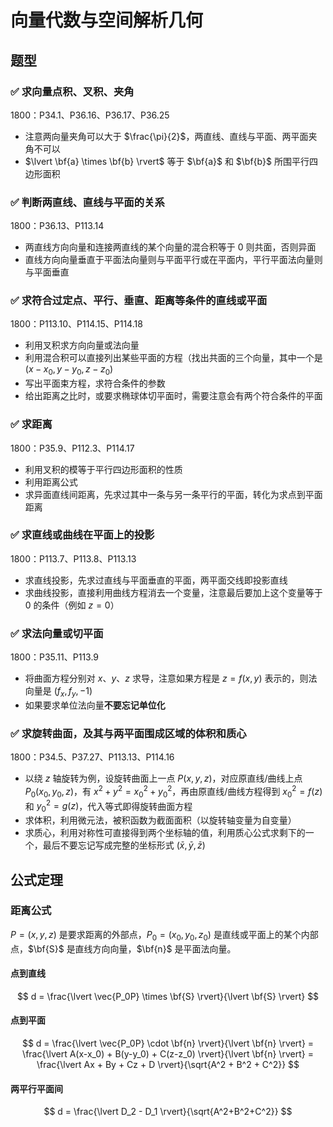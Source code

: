 # 向量代数与空间解析几何

## 题型

### ✅ 求向量点积、叉积、夹角

1800：P34.1、P36.16、P36.17、P36.25

- 注意两向量夹角可以大于 $\frac{\pi}{2}$，两直线、直线与平面、两平面夹角不可以
- $\lvert \bf{a} \times \bf{b} \rvert$ 等于 $\bf{a}$ 和 $\bf{b}$ 所围平行四边形面积

### ✅ 判断两直线、直线与平面的关系

1800：P36.13、P113.14

- 两直线方向向量和连接两直线的某个向量的混合积等于 0 则共面，否则异面
- 直线方向向量垂直于平面法向量则与平面平行或在平面内，平行平面法向量则与平面垂直

### ✅ 求符合过定点、平行、垂直、距离等条件的直线或平面

1800：P113.10、P114.15、P114.18

- 利用叉积求方向向量或法向量
- 利用混合积可以直接列出某些平面的方程（找出共面的三个向量，其中一个是 $(x-x_0, y-y_0, z-z_0)$
- 写出平面束方程，求符合条件的参数
- 给出距离之比时，或要求椭球体切平面时，需要注意会有两个符合条件的平面

### ✅ 求距离

1800：P35.9、P112.3、P114.17

- 利用叉积的模等于平行四边形面积的性质
- 利用距离公式
- 求异面直线间距离，先求过其中一条与另一条平行的平面，转化为求点到平面距离

### ✅ 求直线或曲线在平面上的投影

1800：P113.7、P113.8、P113.13

- 求直线投影，先求过直线与平面垂直的平面，两平面交线即投影直线
- 求曲线投影，直接利用曲线方程消去一个变量，注意最后要加上这个变量等于 0 的条件（例如 $z=0$）

### ✅ 求法向量或切平面

1800：P35.11、P113.9

- 将曲面方程分别对 $x$、$y$、$z$ 求导，注意如果方程是 $z=f(x,y)$ 表示的，则法向量是 $(f_x, f_y, -1)$
- 如果要求单位法向量**不要忘记单位化**

### ✅ 求旋转曲面，及其与两平面围成区域的体积和质心

1800：P34.5、P37.27、P113.13、P114.16

- 以绕 $z$ 轴旋转为例，设旋转曲面上一点 $P(x,y,z)$，对应原直线/曲线上点 $P_0(x_0, y_0, z)$，有 $x^2+y^2=x_0^2+y_0^2$，再由原直线/曲线方程得到 $x_0^2=f(z)$ 和 $y_0^2=g(z)$，代入等式即得旋转曲面方程
- 求体积，利用微元法，被积函数为截面面积（以旋转轴变量为自变量）
- 求质心，利用对称性可直接得到两个坐标轴的值，利用质心公式求剩下的一个，最后不要忘记写成完整的坐标形式 $(\bar{x}, \bar{y}, \bar{z})$

## 公式定理

### 距离公式

$P=(x,y,z)$ 是要求距离的外部点，$P_0=(x_0,y_0,z_0)$ 是直线或平面上的某个内部点，$\bf{S}$ 是直线方向向量，$\bf{n}$ 是平面法向量。

#### 点到直线

$$
d = \frac{\lvert \vec{P_0P} \times \bf{S} \rvert}{\lvert \bf{S} \rvert}
$$

#### 点到平面

$$
d = \frac{\lvert \vec{P_0P} \cdot \bf{n} \rvert}{\lvert \bf{n} \rvert}
= \frac{\lvert A(x-x_0) + B(y-y_0) + C(z-z_0) \rvert}{\lvert \bf{n} \rvert}
= \frac{\lvert Ax + By + Cz + D \rvert}{\sqrt{A^2 + B^2 + C^2}}
$$

#### 两平行平面间

$$
d = \frac{\lvert D_2 - D_1 \rvert}{\sqrt{A^2+B^2+C^2}}
$$
